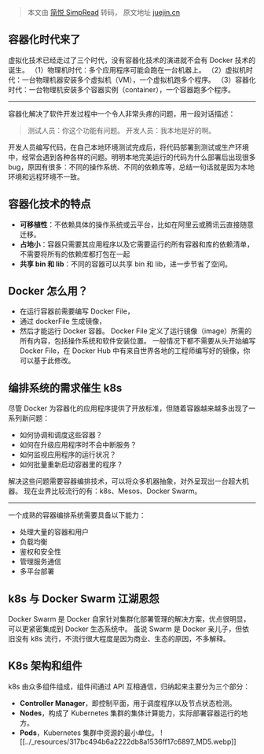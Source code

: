 > 本文由 [简悦 SimpRead](http://ksria.com/simpread/) 转码， 原文地址 [juejin.cn](https://juejin.cn/post/6913568633813729294?searchId=202309121411033BA3E28C284DBAA99D28)

容器化时代来了
-------

虚拟化技术已经走过了三个时代，没有容器化技术的演进就不会有 Docker 技术的诞生。
（1）物理机时代：多个应用程序可能会跑在一台机器上。
（2）虚拟机时代：一台物理机器安装多个虚拟机（VM），一个虚拟机跑多个程序。
（3）容器化时代：一台物理机安装多个容器实例（container），一个容器跑多个程序。


---
容器化解决了软件开发过程中一个令人非常头疼的问题，用一段对话描述：
> 测试人员：你这个功能有问题。
> 开发人员：我本地是好的啊。

开发人员编写代码，在自己本地环境测试完成后，将代码部署到测试或生产环境中，经常会遇到各种各样的问题。明明本地完美运行的代码为什么部署后出现很多 bug，原因有很多：不同的操作系统、不同的依赖库等，总结一句话就是因为本地环境和远程环境不一致。

容器化技术的特点
----------
*   **可移植性**：不依赖具体的操作系统或云平台，比如在阿里云或腾讯云直接随意迁移。
*   **占地小**：容器只需要其应用程序以及它需要运行的所有容器和库的依赖清单，不需要将所有的依赖库都打包在一起    
*   **共享 bin 和 lib**：不同的容器可以共享 bin 和 lib，进一步节省了空间。

Docker 怎么用？
-----------

- 在运行容器前需要编写 Docker File，
- 通过 dockerFile 生成镜像，
- 然后才能运行 Docker 容器。
Docker File 定义了运行镜像（image）所需的所有内容，包括操作系统和软件安装位置。
一般情况下都不需要从头开始编写 Docker File，在 Docker Hub 中有来自世界各地的工程师编写好的镜像，你可以基于此修改。

编排系统的需求催生 k8s
-------------
尽管 Docker 为容器化的应用程序提供了开放标准，但随着容器越来越多出现了一系列新问题：
*   如何协调和调度这些容器？
*   如何在升级应用程序时不会中断服务？
*   如何监视应用程序的运行状况？
*   如何批量重新启动容器里的程序？

解决这些问题需要容器编排技术，可以将众多机器抽象，对外呈现出一台超大机器。
现在业界比较流行的有：k8s、Mesos、Docker Swarm。



---
一个成熟的容器编排系统需要具备以下能力：

*   处理大量的容器和用户
*   负载均衡
*   鉴权和安全性
*   管理服务通信
*   多平台部署


k8s 与 Docker Swarm 江湖恩怨
-----------------------
Docker Swarm 是 Docker 自家针对集群化部署管理的解决方案，优点很明显，可以更紧密集成到 Docker 生态系统中。
虽说 Swarm 是 Docker 亲儿子，但依旧没有 k8s 流行，不流行很大程度是因为商业、生态的原因，不多解释。

K8s 架构和组件
---------

k8s 由众多组件组成，组件间通过 API 互相通信，归纳起来主要分为三个部分：
*   **Controller Manager**，即控制平面，用于调度程序以及节点状态检测。
*   **Nodes**，构成了 Kubernetes 集群的集体计算能力，实际部署容器运行的地方。
*   **Pods**，Kubernetes 集群中资源的最小单位。
![[../_resources/317bc494b6a2222db8a1536ff17c6897_MD5.webp]]



